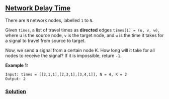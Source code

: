 ## [Network Delay Time](https://leetcode.com/problems/network-delay-time/)

There are `N` network nodes, labelled `1` to `N`.

Given `times`, a list of travel times as **directed** edges `times[i] = (u, v, w)`, where u is the source node, `v` is the target node, and `w` is the time it takes for a signal to travel from source to target.

Now, we send a signal from a certain node K. How long will it take for all nodes to receive the signal? If it is impossible, return `-1`.

**Example 1:**

```
Input: times = [[2,1,1],[2,3,1],[3,4,1]], N = 4, K = 2
Output: 2
```

### [Solution](networkDelayTime.js)
